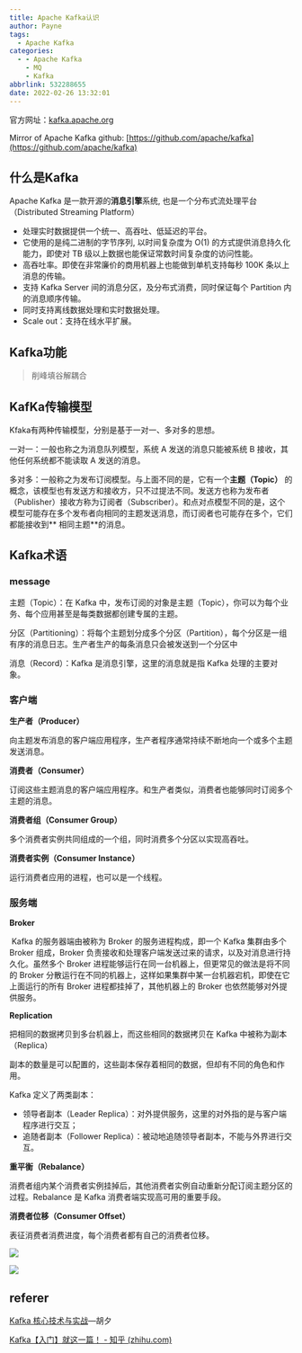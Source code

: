 ```yaml
---
title: Apache Kafka认识
author: Payne
tags:
  - Apache Kafka
categories:
  - - Apache Kafka
    - MQ
    - Kafka
abbrlink: 532288655
date: 2022-02-26 13:32:01
---
```


官方网址：[kafka.apache.org](https://kafka.apache.org/)

Mirror of Apache Kafka github: [https://github.com/apache/kafka](https://github.com/apache/kafka)

## 什么是Kafka

Apache Kafka 是一款开源的**消息引擎**系统, 也是一个分布式流处理平台（Distributed Streaming Platform）

- 处理实时数据提供一个统一、高吞吐、低延迟的平台。
- 它使用的是纯二进制的字节序列, 以时间复杂度为 O(1) 的方式提供消息持久化能力，即使对 TB 级以上数据也能保证常数时间复杂度的访问性能。
- 高吞吐率。即使在非常廉价的商用机器上也能做到单机支持每秒 100K 条以上消息的传输。
- 支持 Kafka Server 间的消息分区，及分布式消费，同时保证每个 Partition 内的消息顺序传输。
- 同时支持离线数据处理和实时数据处理。
- Scale out：支持在线水平扩展。

## Kafka功能

> 削峰填谷解耦合

## KafKa传输模型

Kfaka有两种传输模型，分别是基于一对一、多对多的思想。

一对一：一般也称之为消息队列模型，系统 A 发送的消息只能被系统 B 接收，其他任何系统都不能读取 A 发送的消息。

多对多：一般称之为发布订阅模型。与上面不同的是，它有一个**主题（Topic）**
的概念，该模型也有发送方和接收方，只不过提法不同。发送方也称为发布者（Publisher）接收方称为订阅者（Subscriber）。和点对点模型不同的是，这个模型可能存在多个发布者向相同的主题发送消息，而订阅者也可能存在多个，它们都能接收到**
相同主题**的消息。

## Kafka术语

### message

主题（Topic）：在 Kafka 中，发布订阅的对象是主题（Topic），你可以为每个业务、每个应用甚至是每类数据都创建专属的主题。

分区（Partitioning）：将每个主题划分成多个分区（Partition），每个分区是一组有序的消息日志。生产者生产的每条消息只会被发送到一个分区中

消息（Record）：Kafka 是消息引擎，这里的消息就是指 Kafka 处理的主要对象。

### 客户端

**生产者（Producer）**

向主题发布消息的客户端应用程序，生产者程序通常持续不断地向一个或多个主题发送消息。

**消费者（Consumer）**

订阅这些主题消息的客户端应用程序。和生产者类似，消费者也能够同时订阅多个主题的消息。

**消费者组（Consumer Group）**

多个消费者实例共同组成的一个组，同时消费多个分区以实现高吞吐。

**消费者实例（Consumer Instance）**

运行消费者应用的进程，也可以是一个线程。

### 服务端

**Broker**

​ Kafka 的服务器端由被称为 Broker 的服务进程构成，即一个 Kafka 集群由多个 Broker 组成，Broker 负责接收和处理客户端发送过来的请求，以及对消息进行持久化。虽然多个 Broker
进程能够运行在同一台机器上，但更常见的做法是将不同的 Broker 分散运行在不同的机器上，这样如果集群中某一台机器宕机，即使在它上面运行的所有 Broker 进程都挂掉了，其他机器上的 Broker 也依然能够对外提供服务。

**Replication**

把相同的数据拷贝到多台机器上，而这些相同的数据拷贝在 Kafka 中被称为副本（Replica）

副本的数量是可以配置的，这些副本保存着相同的数据，但却有不同的角色和作用。

Kafka 定义了两类副本：

- 领导者副本（Leader Replica）：对外提供服务，这里的对外指的是与客户端程序进行交互；
- 追随者副本（Follower Replica）：被动地追随领导者副本，不能与外界进行交互。

**重平衡（Rebalance）**

消费者组内某个消费者实例挂掉后，其他消费者实例自动重新分配订阅主题分区的过程。Rebalance 是 Kafka 消费者端实现高可用的重要手段。

**消费者位移（Consumer Offset）**

表征消费者消费进度，每个消费者都有自己的消费者位移。

![](https://static001.geekbang.org/resource/image/58/91/58c35d3ab0921bf0476e3ba14069d291.jpg)

![](https://upload.wikimedia.org/wikipedia/commons/6/64/Overview_of_Apache_Kafka.svg)

## referer

[Kafka 核心技术与实战](https://time.geekbang.org/column/intro/100029201)—胡夕

[Kafka【入门】就这一篇！ - 知乎 (zhihu.com)](https://zhuanlan.zhihu.com/p/74063251)